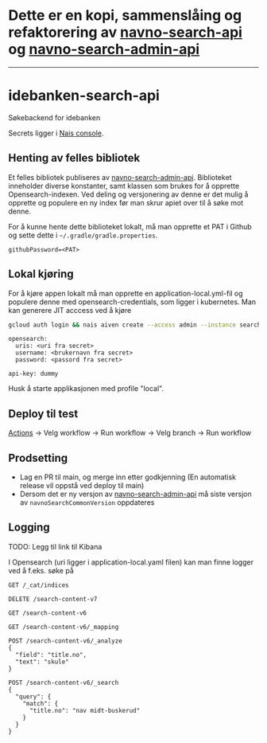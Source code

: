 # Dette er en kopi, sammenslåing og refaktorering av [navno-search-api](https://github.com/navikt/navno-search-api) og [navno-search-admin-api](https://github.com/navikt/navno-search-admin-api)

----

# idebanken-search-api
Søkebackend for idebanken

Secrets ligger i [Nais console](https://console.nav.cloud.nais.io/team/idebanken/secrets).

## Henting av felles bibliotek

Et felles bibliotek publiseres av [navno-search-admin-api](https://github.com/navikt/navno-search-admin-api). Biblioteket inneholder diverse konstanter, samt klassen som brukes for å opprette Opensearch-indexen. Ved deling og versjonering av denne er det mulig å opprette og populere en ny index før man skrur apiet over til å søke mot denne.

For å kunne hente dette biblioteket lokalt, må man opprette et PAT i Github og sette dette i `~/.gradle/gradle.properties`.

```
githubPassword=<PAT>
```

## Lokal kjøring
For å kjøre appen lokalt må man opprette en application-local.yml-fil og populere denne med opensearch-credentials, som ligger i kubernetes.
Man kan generere JIT acccess ved å kjøre 
```bash
gcloud auth login && nais aiven create --access admin --instance search --secret idebanken opensearch ignored idebanken && nais aiven get opensearch idebanken idebanken
```
```
opensearch:
  uris: <uri fra secret>
  username: <brukernavn fra secret>
  password: <passord fra secret>
  
api-key: dummy
```

Husk å starte applikasjonen med profile "local".

## Deploy til test

[Actions](https://github.com/navikt/idebanken/actions) -> Velg workflow -> Run workflow -> Velg branch -> Run workflow

## Prodsetting

- Lag en PR til main, og merge inn etter godkjenning (En automatisk release vil oppstå ved deploy til main)
- Dersom det er ny versjon av [navno-search-admin-api](https://github.com/navikt/navno-search-admin-api/) må siste versjon av ```navnoSearchCommonVersion``` oppdateres

## Logging

TODO: Legg til link til Kibana

I Opensearch (uri ligger i application-local.yaml filen) kan man finne logger ved å f.eks. søke på

```
GET /_cat/indices

DELETE /search-content-v7

GET /search-content-v6

GET /search-content-v6/_mapping

POST /search-content-v6/_analyze
{
  "field": "title.no",
  "text": "skule"
}

POST /search-content-v6/_search
{
  "query": {
    "match": {
      "title.no": "nav midt-buskerud"
    }
  }
}
```


